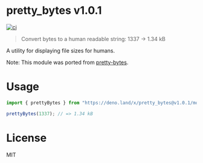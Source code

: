 # pretty_bytes v1.0.1

[![ci](https://github.com/kt3k/pretty_bytes/actions/workflows/ci.yml/badge.svg)](https://github.com/kt3k/pretty_bytes/actions/workflows/ci.yml)

> Convert bytes to a human readable string: 1337 → 1.34 kB

A utility for displaying file sizes for humans.

Note: This module was ported from
[pretty-bytes](https://github.com/sindresorhus/pretty-bytes).

# Usage

```ts
import { prettyBytes } from "https://deno.land/x/pretty_bytes@v1.0.1/mod.ts";

prettyBytes(1337); // => 1.34 kB
```

# License

MIT
